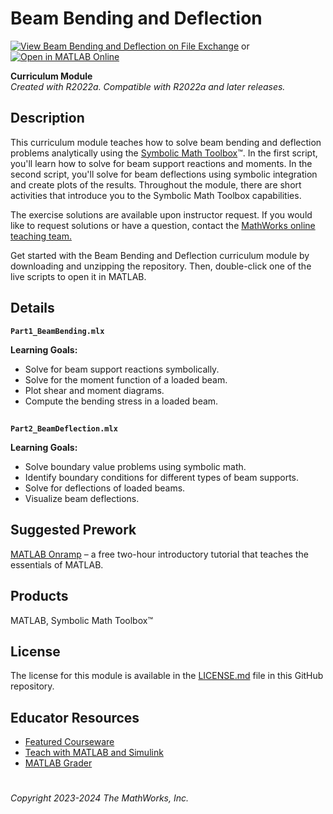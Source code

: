 # Beam Bending and Deflection 
[![View Beam Bending and Deflection on File Exchange](https://www.mathworks.com/matlabcentral/images/matlab-file-exchange.svg)](https://www.mathworks.com/matlabcentral/fileexchange/113670-beam-bending-and-deflection?s_tid=ta_fx_results) or [![Open in MATLAB Online](https://www.mathworks.com/images/responsive/global/open-in-matlab-online.svg)](https://matlab.mathworks.com/open/github/v1?repo=MathWorks-Teaching-Resources/Beam-Bending-and-Deflection&project=MechanicsOfMaterials.prj)  

**Curriculum Module**  
_Created with R2022a. Compatible with R2022a and later releases._  

## Description ##
This curriculum module teaches how to solve beam bending and deflection problems analytically using the [Symbolic Math Toolbox](https://www.mathworks.com/products/symbolic.html)&trade;.
In the first script, you'll learn how to solve for beam support reactions and moments. In the second script, you'll solve for beam deflections using symbolic integration and create plots of the results. 
Throughout the module, there are short activities that introduce you to the Symbolic Math Toolbox capabilities.

The exercise solutions are available upon instructor request. If you would like to request solutions or have a question, contact the <a href="mailto:onlineteaching@mathworks.com">MathWorks online teaching team.</a>

Get started with the Beam Bending and Deflection curriculum module by downloading and unzipping the repository. Then, double-click one of the live scripts to open it in MATLAB.

## Details ##
**`Part1_BeamBending.mlx`**  

**Learning Goals:**
- Solve for beam support reactions symbolically.
- Solve for the moment function of a loaded beam.
- Plot shear and moment diagrams.
- Compute the bending stress in a loaded beam.

## ##
**`Part2_BeamDeflection.mlx`**  

**Learning Goals:**
- Solve boundary value problems using symbolic math.
- Identify boundary conditions for different types of beam supports.
- Solve for deflections of loaded beams.
- Visualize beam deflections.

## ##
## Suggested Prework ##
[MATLAB Onramp](https://matlabacademy.mathworks.com/details/matlab-onramp/gettingstarted) – a free two-hour introductory tutorial that teaches the essentials of MATLAB.

## Products ##
MATLAB, Symbolic Math Toolbox&trade;

## License ##
The license for this module is available in the [LICENSE.md](license.md) file in this GitHub repository.

## Educator Resources ##
* [Featured Courseware](https://www.mathworks.com/academia/courseware/course-materials.html)
* [Teach with MATLAB and Simulink](https://www.mathworks.com/academia/educators.html)
* [MATLAB Grader](https://www.mathworks.com/products/matlab-grader.html)

# #

_Copyright 2023-2024 The MathWorks, Inc._
